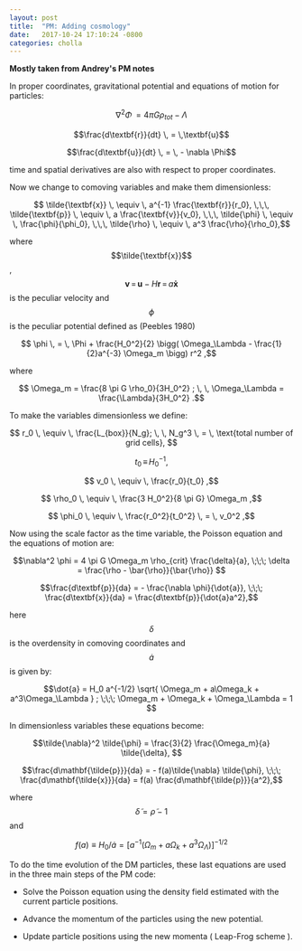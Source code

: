 ```yaml
---
layout: post
title:  "PM: Adding cosmology"
date:   2017-10-24 17:10:24 -0800
categories: cholla
---
```



**Mostly taken from Andrey's PM notes**

In proper coordinates, gravitational potential and equations of motion for particles:

$$\nabla^2 \Phi \, = 4 \pi G \rho_{tot} - \Lambda $$

$$\frac{d\textbf{r}}{dt} \, = \,\textbf{u}$$

$$\frac{d\textbf{u}}{dt} \, = \, - \nabla \Phi$$  

time and spatial derivatives are also with respect to proper coordinates.


Now we change to comoving variables and make them dimensionless:


$$ \tilde{\textbf{x}} \, \equiv  \, a^{-1} \frac{\textbf{r}}{r_0}, \,\,\, \tilde{\textbf{p}} \, \equiv  \, a \frac{\textbf{v}}{v_0}, \,\,\, \tilde{\phi} \, \equiv  \, \frac{\phi}{\phi_0},
 \,\,\,  \tilde{\rho} \, \equiv  \, a^3 \frac{\rho}{\rho_0},$$

where $$\tilde{\textbf{x}}$$, $$\textbf{v}  \, = \, \textbf{u} - H\textbf{r} \, = \, a\mathbf{ \dot{x} }$$  is the peculiar velocity and $$\phi$$ is the peculiar potential defined as (Peebles 1980)

$$ \phi \, = \, \Phi +  \frac{H_0^2}{2} \bigg( \Omega_\Lambda - \frac{1}{2}a^{-3} \Omega_m \bigg) r^2 ,$$

where

$$ \Omega_m  =  \frac{8 \pi G \rho_0}{3H_0^2} ; \, \, \Omega_\Lambda  =  \frac{\Lambda}{3H_0^2}  .$$

To make the variables dimensionless we define:

$$ r_0 \, \equiv \, \frac{L_{box}}{N_g}; \, \, N_g^3 \, = \, \text{total number of grid cells}, $$

$$ t_0 \, \equiv \, H_0^{-1} ,$$

$$ v_0 \, \equiv \, \frac{r_0}{t_0} ,$$

$$ \rho_0 \, \equiv \, \frac{3 H_0^2}{8 \pi G} \Omega_m ,$$

$$ \phi_0 \, \equiv \, \frac{r_0^2}{t_0^2} \, = \, v_0^2 ,$$

Now using the scale factor as the time variable, the Poisson equation and the equations of motion are:

$$\nabla^2 \phi  = 4 \pi G \Omega_m \rho_{crit} \frac{\delta}{a}, \;\;\; \delta  =  \frac{\rho - \bar{\rho}}{\bar{\rho}}  $$


$$\frac{d\textbf{p}}{da}  = - \frac{\nabla \phi}{\dot{a}}, \;\;\; \frac{d\textbf{x}}{da}  =  \frac{d\textbf{p}}{\dot{a}a^2},$$

here $$\delta$$ is the overdensity in comoving coordinates and $$\dot{a}$$ is given by:

$$\dot{a} = H_0 a^{-1/2} \sqrt{ \Omega_m + a\Omega_k + a^3\Omega_\Lambda  } ; \;\;\; \Omega_m + \Omega_k + \Omega_\Lambda = 1 $$  

In dimensionless variables these equations become:

$$\tilde{\nabla}^2 \tilde{\phi}  = \frac{3}{2}  \frac{\Omega_m}{a} \tilde{\delta},  $$


$$\frac{d\mathbf{\tilde{p}}}{da}  = - f(a)\tilde{\nabla} \tilde{\phi}, \;\;\; \frac{d\mathbf{\tilde{x}}}{da}  = f(a) \frac{d\mathbf{\tilde{p}}}{a^2},$$

where $$\tilde{\delta} = \tilde{\rho} - 1$$ and

$$ f(a) \equiv H_0/\dot{a} = [ a^{-1} ( \Omega_m + a\Omega_k + a^3\Omega_\Lambda ) ]^{-1/2} $$



To do the time evolution of the DM particles, these last equations are used in the three main steps of the PM code:

  * Solve the Poisson equation using the density field estimated with the current particle positions.

  * Advance the momentum of the particles using the new potential.

  * Update particle positions using the new momenta  ( Leap-Frog scheme ).
